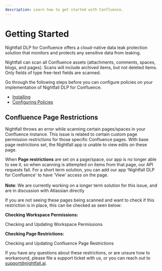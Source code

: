 ```yaml
---
description: Learn how to get started with Confluence.
---
```


# Getting Started

Nightfall DLP for Confluence offers a cloud-native data leak protection solution that monitors and protects any sensitive data from leaking.

Nightfall can scan all Confluence assets (attachments, comments, spaces, blogs, and pages). Scans will include archived items, but not deleted items. Only fields of type free-text fields are scanned.

Go through the following steps before you can configure policies on your implementation of Nightfall DLP for Confluence.

* [Installing](installation/)
* [Configuring Policies](https://help.nightfall.ai/nightfall-ai/nightfall-for-confluence/configuring-policies)

## Confluence Page Restrictions

Nightfall throws an error while scanning certain pages/spaces in your Confluence instance. This issue is related to certain custom page permission restrictions for those specific Confluence pages. With base page restrictions set, the Nightfall app is unable to view edits on these page.

When **Page restrictions** are set on a page/space, our app is no longer able to see it, so when scanning is attempted on items from that page, our API requests fail. For a short term solution, you can add our app 'Nightfall DLP for Confluence' to have 'View' access on the page.\
\
**Note**: We are currently working on a longer term solution for this issue, and are in discussion with Atlassian directly

If you are not seeing these pages being scanned and want to check if this restriction is in place, this can be checked as seen below:

**Checking Workspace Permissions:**

Checking and Updating Workspace Permissions

**Checking Page Restrictions:**

Checking and Updating Confluence Page Restrictions

If you have any questions about these restrictions, or are unsure how to workaround, please file a support ticket with us, or you can reach out to support@nightfall.ai.

